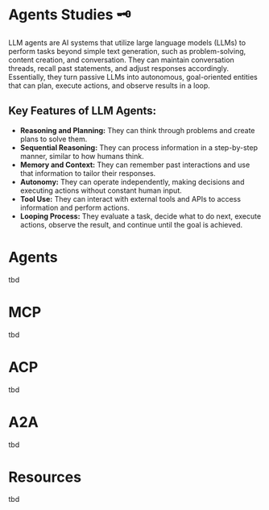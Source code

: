 # Agents Studies 🗝️

LLM agents are AI systems that utilize large language models (LLMs) to perform tasks beyond simple text generation, such as problem-solving, content creation, and conversation. They can maintain conversation threads, recall past statements, and adjust responses accordingly. Essentially, they turn passive LLMs into autonomous, goal-oriented entities that can plan, execute actions, and observe results in a loop. 

## Key Features of LLM Agents:
- **Reasoning and Planning:** They can think through problems and create plans to solve them. 
- **Sequential Reasoning:** They can process information in a step-by-step manner, similar to how humans think. 
- **Memory and Context:** They can remember past interactions and use that information to tailor their responses. 
- **Autonomy:** They can operate independently, making decisions and executing actions without constant human input. 
- **Tool Use:** They can interact with external tools and APIs to access information and perform actions. 
- **Looping Process:** They evaluate a task, decide what to do next, execute actions, observe the result, and continue until the goal is achieved. 

# Agents
tbd

# MCP
tbd

# ACP
tbd

# A2A
tbd

# Resources 
tbd
